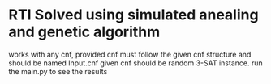 # RTI Solved using simulated anealing and genetic algorithm
works with any cnf, provided cnf must follow the given cnf structure and should be named Input.cnf
given cnf should be random 3-SAT instance. 
run the main.py to see the results 	